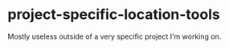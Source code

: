 # project-specific-location-tools
Mostly useless outside of a very specific project I'm working on. 
